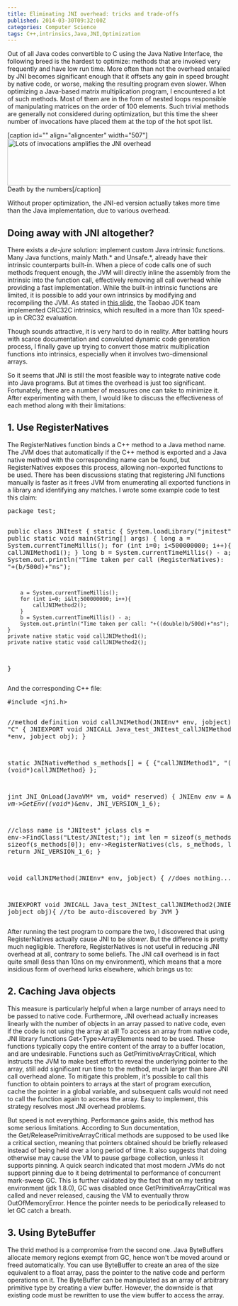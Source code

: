 ```yaml
---
title: Eliminating JNI overhead: tricks and trade-offs
published: 2014-03-30T09:32:00Z
categories: Computer Science
tags: C++,intrinsics,Java,JNI,Optimization
---
```


<p>Out of all Java codes convertible to C using the Java Native Interface, the following breed is the hardest to optimize: methods that are invoked very frequently and have low run time. More often than not the overhead entailed by JNI becomes significant enough that it offsets any gain in speed brought by native code, or worse, making the resulting program even slower. When optimizing a Java-based matrix multiplication program, I encountered a lot of such methods. Most of them are in the form of nested loops responsible of manipulating matrices on the order of 100 elements. Such trivial methods are generally not considered during optimization, but this time the sheer number of invocations have placed them at the top of the hot spot list. </p>
[caption id="" align="aligncenter" width="507"]<img class=" " src="https://static.thinkingandcomputing.com/2014/03/hotspot.png" alt="Lots of invocations amplifies the JNI overhead" width="507" height="105" /> Death by the numbers[/caption]
<p>Without proper optimization, the JNI-ed version actually takes more time than the Java implementation, due to various overhead. </p>
<h2>Doing away with JNI altogether?</h2>
<p>There exists a <em>de-jure</em> solution: implement custom Java intrinsic functions. Many Java functions, mainly Math.* and Unsafe.*, already have their intrinsic counterparts built-in. When a piece of code calls one of such methods frequent enough, the JVM will directly inline the assembly from the intrinsic into the function call, effectively removing all call overhead while providing a fast implementation. While the built-in intrinsic functions are limited, it is possible to add your own intrinsics by modifying and recompiling the JVM. As stated in <a title="Intrinsic Methods in HotSpot VM" href="http://www.slideshare.net/RednaxelaFX/green-teajug-hotspotintrinsics02232013" target="_blank">this slide</a>, the Taobao JDK team implemented CRC32C intrinsics, which resulted in a more than 10x speed-up in CRC32 evaluation. </p>
<p><!--more--></p>
<p>Though sounds attractive, it is very hard to do in reality. After battling hours with scarce documentation and convoluted dynamic code generation process, I finally gave up trying to convert those matrix multiplication functions into intrinsics, especially when it involves two-dimensional arrays. </p>
<p>So it seems that JNI is still the most feasible way to integrate native code into Java programs. But at times the overhead is just too significant. Fortunately, there are a number of measures one can take to minimize it. After experimenting with them, I would like to discuss the effectiveness of each method along with their limitations: </p>
<h2>1. Use RegisterNatives</h2>
<p>The RegisterNatives function binds a C++ method to a Java method name. The JVM does that automatically if the C++ method is exported and a Java native method with the corresponding name can be found, but RegisterNatives exposes this process, allowing non-exported functions to be used. There has been discussions stating that registering JNI functions manually is faster as it frees JVM from enumerating all exported functions in a library and identifying any matches. I wrote some example code to test this claim: </p>
<pre lang="java" title="JNItest.java" class="crayon-selected">package test;

public class JNItest {
	static {
		System.loadLibrary("jnitest");
	}
	public static void main(String[] args) {
		long a = System.currentTimeMillis();
		for (int i=0; i&lt;500000000; i++){
			callJNIMethod1();
		}
		long b = System.currentTimeMillis() - a;
		System.out.println("Time taken per call (RegisterNatives): "+(b/500d)+"ns");

		a = System.currentTimeMillis();
		for (int i=0; i&lt;500000000; i++){
			callJNIMethod2();
		}
		b = System.currentTimeMillis() - a;
		System.out.println("Time taken per call: "+((double)b/500d)+"ns");
	}
	private native static void callJNIMethod1();
	private native static void callJNIMethod2();
}
</pre>
<p>And the corresponding C++ file:</p>
<pre lang="c++" title="jnitest.cpp">#include &lt;jni.h&gt;

//method definition
void callJNIMethod(JNIEnv* env, jobject);
extern "C" {
JNIEXPORT void JNICALL Java_test_JNItest_callJNIMethod2(JNIEnv *env, jobject obj);
}

static JNINativeMethod s_methods[] = {
   {"callJNIMethod1", "()V", (void*)callJNIMethod}
};

jint JNI_OnLoad(JavaVM* vm, void* reserved)
{
   JNIEnv *env = NULL;
   vm-&gt;GetEnv((void**)&amp;env, JNI_VERSION_1_6);

   //class name is "JNItest"
   jclass cls = env-&gt;FindClass("Ltest/JNItest;");
   int len = sizeof(s_methods) / sizeof(s_methods[0]);
   env-&gt;RegisterNatives(cls, s_methods, len);
   return JNI_VERSION_1_6;
}

void callJNIMethod(JNIEnv* env, jobject)
{
   //does nothing...
}

JNIEXPORT void JNICALL Java_test_JNItest_callJNIMethod2(JNIEnv *env, jobject obj){
   //to be auto-discovered by JVM
}
</pre>
<p>After running the test program to compare the two, I discovered that using RegisterNatives actually cause JNI to be <em>slower</em>. But the difference is pretty much negligible. Therefore, RegisterNatives is not useful in reducing JNI overhead at all, contrary to some beliefs. The JNI call overhead is in fact quite small (less than 10ns on my environment), which means that a more insidious form of overhead lurks elsewhere, which brings us to:</p>
<h2>2. Caching Java objects</h2>
<p><!--raw-->This measure is particularly helpful when a large number of arrays need to be passed to native code. Furthermore, JNI overhead actually increases linearly with the number of objects in an array passed to native code, even if the code is not using the array at all! To access an array from native code, JNI library functions Get&lt;Type&gt;ArrayElements need to be used.<!--/raw--> These functions typically copy the entire content of the array to a buffer location, and are undesirable. Functions such as GetPrimitiveArrayCritical, which instructs the JVM to make best effort to reveal the underlying pointer to the array, still add significant run time to the method, much larger than bare JNI call overhead alone. To mitigate this problem, it's possible to call this function to obtain pointers to arrays at the start of program execution, cache the pointer in a global variable, and subsequent calls would not need to call the function again to access the array. Easy to implement, this strategy resolves most JNI overhead problems.</p>
<p>But speed is not everything. Performance gains aside, this method has some serious limitations. According to Sun documentation, the Get/ReleasePrimitiveArrayCritical methods are supposed to be used like a critical section, meaning that pointers obtained should be briefly released instead of being held over a long period of time. It also suggests that doing otherwise may cause the VM to pause garbage collection, unless it supports pinning. A quick search indicated that most modern JVMs do not support pinning due to it being detrimental to performance of concurrent mark-sweep GC. This is further validated by the fact that on my testing environment (jdk 1.8.0), GC was disabled once GetPrimitiveArrayCritical was called and never released, causing the VM to eventually throw OutOfMemoryError. Hence the pointer needs to be periodically released to let GC catch a breath.</p>
<h2>3. Using ByteBuffer</h2>
<p>The thrid method is a compromise from the second one. Java ByteBuffers allocate memory regions exempt from GC, hence won't be moved around or freed automatically. You can use ByteBuffer to create an area of the size equivalent to a float array, pass the pointer to the native code and perform operations on it. The ByteBuffer can be manipulated as an array of arbitrary primitive type by creating a view buffer. However, the downside is that existing code must be rewritten to use the view buffer to access the array.</p>

